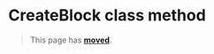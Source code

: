 # CreateBlock class method

> This page has [**moved**](https://lib-docs.delphidabbler.com/EnvVars/3/API/TPJEnvironmentVars-CreateBlock).
